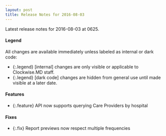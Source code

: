 ```yaml
---
layout: post
title: Release Notes for 2016-08-03
---
```


Latest release notes for 2016-08-03 at 0625.

<div class='legend' markdown='1'>

#### Legend

All changes are available immediately unless labeled as internal or dark code:

- {:.legend} [internal] changes are only visible or applicable to Clockwise.MD staff.
- {:.legend} [dark code] changes are hidden from general use until made visible at a later date.

</div>

<div class='features' markdown='1'>

#### Features

- {:.feature} API now supports querying Care Providers by hospital

</div>

<div class='fixes' markdown='1'>

#### Fixes

- {:.fix} Report previews now respect multiple frequencies

</div>
